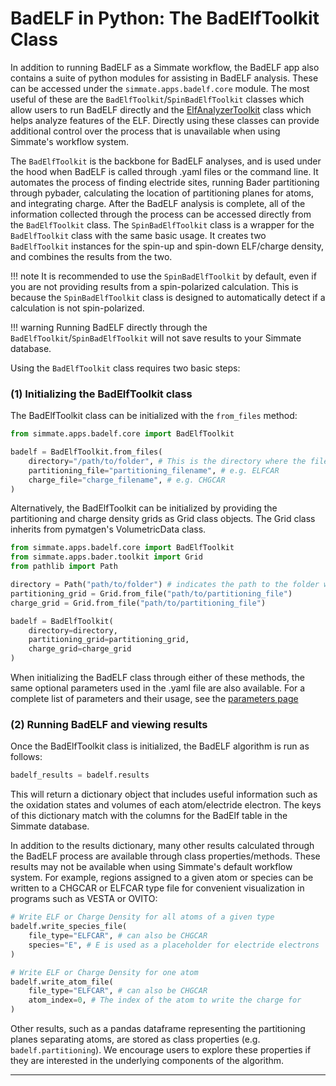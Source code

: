 # BadELF in Python: The BadElfToolkit Class

In addition to running BadELF as a Simmate workflow, the BadELF app also contains a suite of python modules for assisting in BadELF analysis. These can be accessed under the `simmate.apps.badelf.core` module. The most useful of these are the `BadElfToolkit`/`SpinBadElfToolkit` classes which allow users to run BadELF directly and the [ElfAnalyzerToolkit](finder/elf_analyzer.md) class which helps analyze features of the ELF. Directly using these classes can provide additional control over the process that is unavailable when using Simmate's workflow system.

The `BadElfToolkit` is the backbone for BadELF analyses, and is used under the hood when BadELF is called through .yaml files or the command line. It automates the process of finding electride sites, running Bader partitioning through pybader, calculating the location of partitioning planes for atoms, and integrating charge. After the BadELF analysis is complete, all of the information collected through the process can be accessed directly from the `BadElfToolkit` class. The `SpinBadElfToolkit` class is a wrapper for the `BadElfToolkit` class with the same basic usage. It creates two `BadElfToolkit` instances for the spin-up and spin-down ELF/charge density, and combines the results from the two. 

!!! note
    It is recommended to use the `SpinBadElfToolkit` by default, even if you are not providing results from a spin-polarized calculation. This is because the `SpinBadElfToolkit` class is designed to automatically detect if a calculation is not spin-polarized.

!!! warning
    Running BadELF directly through the `BadElfToolkit`/`SpinBadElfToolkit` will not save results to your Simmate database.

Using the `BadElfToolkit` class requires two basic steps:

### (1) Initializing the BadElfToolkit class

The BadElfToolkit class can be initialized with the `from_files` method:
``` python
from simmate.apps.badelf.core import BadElfToolkit

badelf = BadElfToolkit.from_files(
    directory="/path/to/folder", # This is the directory where the files are located as well as the directory where BadELF will run
    partitioning_file="partitioning_filename", # e.g. ELFCAR
    charge_file="charge_filename", # e.g. CHGCAR
)
```

Alternatively, the BadElfToolkit can be initialized by providing the partitioning and charge density grids as Grid class objects. The Grid class inherits from pymatgen's VolumetricData class. 

``` python
from simmate.apps.badelf.core import BadElfToolkit
from simmate.apps.bader.toolkit import Grid
from pathlib import Path

directory = Path("path/to/folder") # indicates the path to the folder where BadELF should run
partitioning_grid = Grid.from_file("path/to/partitioning_file")
charge_grid = Grid.from_file("path/to/partitioning_file")

badelf = BadElfToolkit(
    directory=directory,
    partitioning_grid=partitioning_grid,
    charge_grid=charge_grid        
)
```

When initializing the BadELF class through either of these methods, the same optional parameters used in the .yaml file are also available. For a complete list of parameters and their usage, see the [parameters page](/parameters.md)

### (2) Running BadELF and viewing results

Once the BadElfToolkit class is initialized, the BadELF algorithm is run as follows:

``` python
badelf_results = badelf.results
```

This will return a dictionary object that includes useful information such as the oxidation states and volumes of each atom/electride electron. The keys of this dictionary match with the columns for the BadElf table in the Simmate database. 

In addition to the results dictionary, many other results calculated through the BadELF process are available through class properties/methods. These results may not be available when using Simmate's default workflow system. For example, regions assigned to a given atom or species can be written to a CHGCAR or ELFCAR type file for convenient visualization in programs such as VESTA or OVITO:

```python
# Write ELF or Charge Density for all atoms of a given type
badelf.write_species_file(
    file_type="ELFCAR", # can also be CHGCAR
    species="E", # E is used as a placeholder for electride electrons
)

# Write ELF or Charge Density for one atom
badelf.write_atom_file(
    file_type="ELFCAR", # can also be CHGCAR
    atom_index=0, # The index of the atom to write the charge for
)
```

Other results, such as a pandas dataframe representing the partitioning planes separating atoms, are stored as class properties (e.g. `badelf.partitioning`). We encourage users to explore these properties if they are interested in the underlying components of the algorithm.

--------------------------------------------------------------------------------

